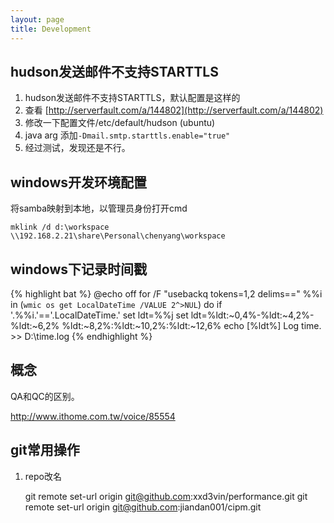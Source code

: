 ```yaml
---
layout: page
title: Development
---
```


## hudson发送邮件不支持STARTTLS

1. hudson发送邮件不支持STARTTLS，默认配置是这样的
2. 查看 [http://serverfault.com/a/144802](http://serverfault.com/a/144802)
3. 修改一下配置文件/etc/default/hudson (ubuntu)
4. java arg 添加```-Dmail.smtp.starttls.enable="true"```
5. 经过测试，发现还是不行。

## windows开发环境配置

将samba映射到本地，以管理员身份打开cmd

    mklink /d d:\workspace \\192.168.2.21\share\Personal\chenyang\workspace

## windows下记录时间戳

{% highlight bat %}
@echo off
for /F "usebackq tokens=1,2 delims==" %%i in (`wmic os get LocalDateTime /VALUE 2^>NUL`) do if '.%%i.'=='.LocalDateTime.' set ldt=%%j
set ldt=%ldt:~0,4%-%ldt:~4,2%-%ldt:~6,2% %ldt:~8,2%:%ldt:~10,2%:%ldt:~12,6%
echo [%ldt%] Log time. >> D:\time.log
{% endhighlight %}

## 概念

QA和QC的区别。

http://www.ithome.com.tw/voice/85554

## git常用操作

1. repo改名

    git remote set-url origin git@github.com:xxd3vin/performance.git
    git remote set-url origin git@github.com:jiandan001/cipm.git
